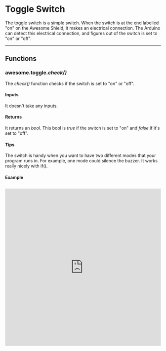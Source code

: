 # Toggle Switch

The toggle switch is a simple switch. When the switch is at the end labelled "on" on the Awesome Shield, it makes an electrical connection. The Arduino can detect this electrical connection, and figures out of the switch is set to "on" or "off".

***

## Functions

### awesome.toggle.*check()*

The _check()_ function checks if the switch is set to "on" or "off".

#### Inputs
It doesn't take any inputs.

#### Returns
It returns an _bool_. This bool is _true_ if the switch is set to "on" and _false_ if it's set to "off".

#### Tips
The switch is handy when you want to have two different modes that your program runs in. For example, one mode could silence the buzzer. It works really nicely with if().

#### Example
<iframe style="height: 510px; width: 100%; margin: 10px 0 10px;" allowTransparency="true" src="https://codebender.cc/embed/sketch:70635" frameborder="0"></iframe>
